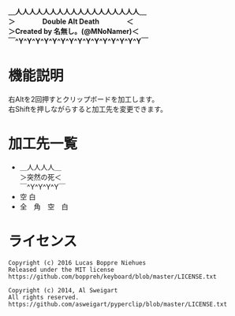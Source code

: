 **＿人人人人人人人人人人人人人人人人人人＿  
＞&emsp;&emsp;&nbsp;&emsp;&nbsp;&nbsp;&nbsp;Double&nbsp;Alt&nbsp;Death&emsp;&emsp;&emsp;&nbsp;&nbsp;&nbsp;&nbsp;＜  
＞Created&nbsp;by&nbsp;名無し。(@MNoNamer)＜  
￣^Y^Y^Y^Y^Y^Y^Y^Y^Y^Y^Y^Y^Y^Y^Y￣**  
# 機能説明
右Altを2回押すとクリップボードを加工します。  
右Shiftを押しながらすると加工先を変更できます。  
# 加工先一覧
- ＿人人人人＿  
＞突然の死＜  
￣^Y^Y^Y^Y￣
- 空 白
- 全　角　空　白

# ライセンス
```
Copyright (c) 2016 Lucas Boppre Niehues  
Released under the MIT license  
https://github.com/boppreh/keyboard/blob/master/LICENSE.txt  

Copyright (c) 2014, Al Sweigart  
All rights reserved.  
https://github.com/asweigart/pyperclip/blob/master/LICENSE.txt
```
